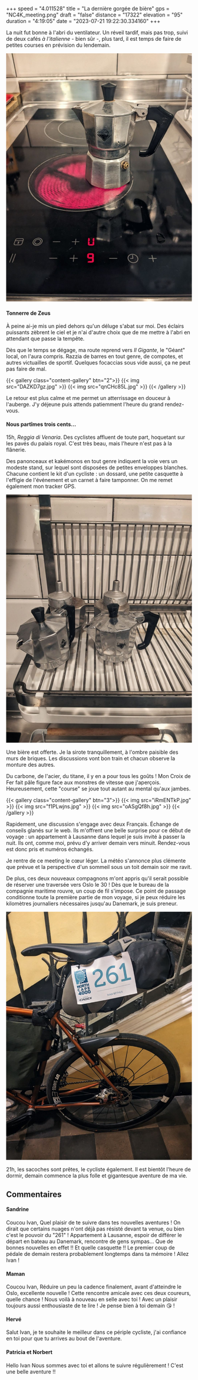 +++
speed = "4.011528"
title = "La dernière gorgée de bière"
gps = "NC4K_meeting.png"
draft = "false"
distance = "17322"
elevation = "95"
duration = "4:19:05"
date = "2023-07-21 19:22:30.334160"
+++

La nuit fut bonne à l'abri du ventilateur. Un réveil tardif, mais pas trop, suivi de deux cafés _à l'italienne_ - bien sûr -, plus tard, il est temps de faire de petites courses en prévision du lendemain.

![Préparatifs matinaux](DEwqoVZV.jpg)

#### Tonnerre de Zeus

À peine ai-je mis un pied dehors qu'un déluge s'abat sur moi. Des éclairs puissants zèbrent le ciel et je n'ai d'autre choix que de me mettre à l'abri en attendant que passe la tempête.

Dès que le temps se dégage, ma route reprend vers _Il Gigante_, le "Géant" local, on l'aura compris. Razzia de barres en tout genre, de compotes, et autres victuailles de sportif. Quelques focaccias sous vide aussi, ça ne peut pas faire de mal.

{{< gallery class="content-gallery" btn="2">}}
{{< img src="DAZKD7gz.jpg" >}}
{{< img src="qnCHc85L.jpg" >}}
{{< /gallery >}}

Le retour est plus calme et me permet un atterrissage en douceur à l'auberge. J'y déjeune puis attends patiemment l'heure du grand rendez-vous.

#### Nous partîmes trois cents...

15h, _Reggia di Venaria_. Des cyclistes affluent de toute part, hoquetant sur les pavés du palais royal. C'est très beau, mais l'heure n'est pas à la flânerie.

Des panonceaux et kakémonos en tout genre indiquent la voie vers un modeste stand, sur lequel sont disposées de petites enveloppes blanches. Chacune contient le kit d'un cycliste : un dossard, une petite casquette à l'effigie de l'événement et un carnet à faire tamponner. On me remet également mon tracker GPS.

![Le stand d'accueil](R9qQ3w8k.jpg)

Une bière est offerte. Je la sirote tranquillement, à l'ombre paisible des murs de briques. Les discussions vont bon train et chacun observe la monture des autres.

Du carbone, de l'acier, du titane, il y en a pour tous les goûts ! Mon Croix de Fer fait pâle figure face aux monstres de vitesse que j'aperçois. Heureusement, cette "course" se joue tout autant au mental qu'aux jambes.

{{< gallery class="content-gallery" btn="3">}}
{{< img src="iRmENTkP.jpg" >}}
{{< img src="f1PLwjns.jpg" >}}
{{< img src="oASgQf8h.jpg" >}}
{{< /gallery >}}

Rapidement, une discussion s'engage avec deux Français. Échange de conseils glanés sur le web. Ils m'offrent une belle surprise pour ce début de voyage : un appartement à Lausanne dans lequel je suis invité à passer la nuit. Ils ont, comme moi, prévu d'y arriver demain vers minuit. Rendez-vous est donc pris et numéros échangés.

Je rentre de ce meeting le cœur léger. La météo s'annonce plus clémente que prévue et la perspective d'un sommeil sous un toit demain soir me ravit.

De plus, ces deux nouveaux compagnons m'ont appris qu'il serait possible de réserver une traversée vers Oslo le 30 ! Dès que le bureau de la compagnie maritime rouvre, un coup de fil s'impose. Ce point de passage conditionne toute la première partie de mon voyage, si je peux réduire les kilomètres journaliers nécessaires jusqu'au Danemark, je suis preneur.

![Fin de journée au meeting](NiP9WKTk.jpg)

21h, les sacoches sont prêtes, le cycliste également. Il est bientôt l'heure de dormir, demain commence la plus folle et gigantesque aventure de ma vie.

## Commentaires

#### Sandrine
Coucou Ivan,
Quel plaisir de te suivre dans tes nouvelles aventures !
On dirait que certains nuages n'ont déjà pas résisté devant ta venue, ou bien c'est le pouvoir du "261" !
Appartement à Lausanne, espoir de différer le départ en bateau au Danemark, rencontre de gens sympas... Que de bonnes nouvelles en effet !!
Et quelle casquette !!
Le premier coup de pédale de demain restera probablement longtemps dans ta mémoire !
Allez Ivan !

#### Maman
Coucou Ivan,
Réduire un peu la cadence finalement, avant d'atteindre le Oslo, excellente nouvelle ! Cette rencontre amicale avec ces deux coureurs, quelle chance !
Nous voilà à nouveau en selle avec toi ! Avec un plaisir toujours aussi enthousiaste de te lire ! Je pense bien à toi demain 😘 !

#### Hervé
Salut Ivan, je te souhaite le meilleur dans ce périple cycliste, j'ai confiance en toi pour que tu arrives au bout de l'aventure.

#### Patricia et Norbert
Hello Ivan
Nous sommes avec toi et allons te suivre régulièrement !
C'est une belle aventure !!
